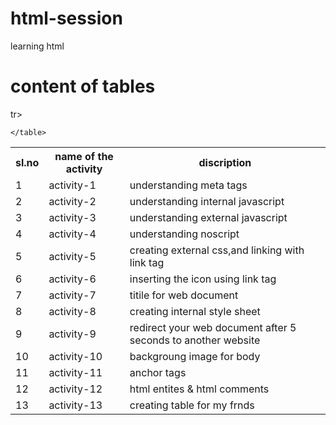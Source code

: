 # html-session
learning html
# content of tables
<table>
  <tr>
    <th>sl.no</th>
    <th>name of the activity</th>
    <th>discription</th>
  </tr>
  <tr>
    <td>1</td>
    <td> activity-1</td>
    <td>understanding meta tags</td>
  </tr>
  <tr>
    <td>2</td>
    <td> activity-2</td>
    <td>understanding internal javascript</td>
  </tr>
  <tr>
    <td>3</td>
    <td>activity-3</td>
    <td>understanding external javascript</td>
  </tr>
   <tr>
    <td>4</td>
    <td>activity-4</td>
    <td>understanding noscript</td>
  </tr>
  <tr>
    <td>5</td>
    <td>activity-5</td>
    <td>creating external css,and linking with link tag</td>
  </tr>
  <tr>
    <td>6</td>
    <td>activity-6</td>
    <td>inserting the icon using link tag</td>
  </tr>
   <tr>
    <td>7</td>
    <td>activity-7</td>
    <td>titile for web document</td>
  </tr>
  <tr>
    <td>8</td>
    <td>activity-8</td>
    <td>creating internal style sheet</td> 
    </tr>
     <tr>
    <td>9</td>
    <td>activity-9</td>
    <td>redirect your web document after 5 seconds to another website</td> 
    </tr>
     <tr>
    <td>10</td>
    <td>activity-10</td>
    <td>backgroung image for body</td> 
    </tr>
    <tr>
    <td>11</td>
    <td>activity-11</td>
    <td>anchor tags</td> 
    </tr>
 <tr>
    <td>12</td>
    <td>activity-12</td>
    <td>html entites & html comments</td> 
    </tr>
    tr>
    <td>13</td>
    <td>activity-13</td>
    <td>creating table for my frnds</td> 
    </tr>
    

    </table>


